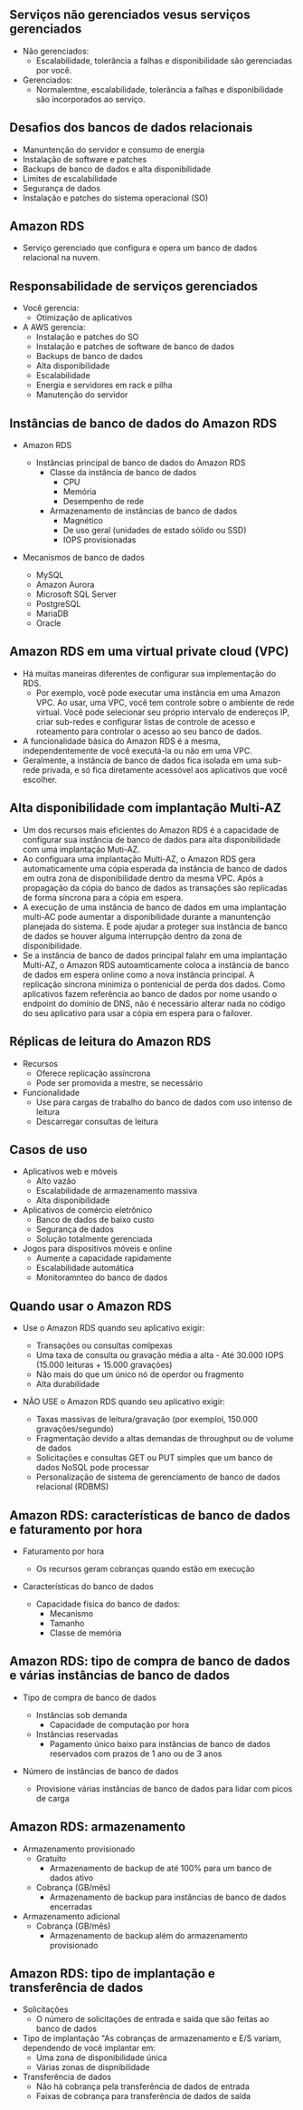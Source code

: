 ## Serviços não gerenciados vesus serviços gerenciados

- Não gerenciados:
    - Escalabilidade, tolerância a falhas e disponibilidade são gerenciadas por você.
- Gerenciados:
    - Normalemtne, escalabilidade, tolerância a falhas e disponibilidade são incorporados ao serviço.

## Desafios dos bancos de dados relacionais

- Manuntenção do servidor e consumo de energia
- Instalação de software e patches
- Backups de banco de dados e alta disponibilidade
- Limites de escalabilidade
- Segurança de dados
- Instalação e patches do sistema operacional (SO)

## Amazon RDS

- Serviço gerenciado que configura e opera um banco de dados relacional na nuvem.

## Responsabilidade de serviços gerenciados

- Você gerencia:
    - Otimização de aplicativos
- A AWS gerencia:
    - Instalação e patches do SO
    - Instalação e patches de software de banco de dados
    - Backups de banco de dados
    - Alta disponibilidade
    - Escalabilidade
    - Energia e servidores em rack e pilha
    - Manutenção do servidor

## Instâncias de banco de dados do Amazon RDS

- Amazon RDS
    - Instâncias principal de banco de dados do Amazon RDS
        - Classe da instância de banco de dados
            - CPU
            - Memória
            - Desempenho de rede
        - Armazenamento de instâncias de banco de dados
            - Magnético
            - De uso geral (unidades de estado sólido ou SSD)
            - IOPS provisionadas

- Mecanismos de banco de dados
    - MySQL
    - Amazon Aurora
    - Microsoft SQL Server
    - PostgreSQL
    - MariaDB
    - Oracle

## Amazon RDS em uma virtual private cloud (VPC)

- Há muitas maneiras diferentes de configurar sua implementação do RDS. 
    - Por exemplo, você pode executar uma instância em uma Amazon VPC. Ao usar, uma VPC, você tem controle sobre o ambiente de rede virtual. Você pode selecionar seu próprio intervalo de endereços IP, criar sub-redes e configurar listas de controle de acesso e roteamento para controlar o acesso ao seu banco de dados.
- A funcionalidade básica do Amazon RDS é a mesma, independentemente de você executá-la ou não em uma VPC.
- Geralmente, a instância de banco de dados fica isolada em uma sub-rede privada, e só fica diretamente acessóvel aos aplicativos que você escolher.

## Alta disponibilidade com implantação Multi-AZ

- Um dos recursos mais eficientes do Amazon RDS é a capacidade de configurar sua instância de banco de dados para alta disponibilidade com uma implantação Muti-AZ. 
- Ao configuara uma implantação Multi-AZ, o Amazon RDS gera automaticamente uma cópia esperada da instância de banco de dados em outra zona de disponibilidade dentro da mesma VPC. Após a propagação da cópia do banco de dados as transações são replicadas de forma síncrona para a cópia em espera. 
- A execução de uma instância de banco de dados em uma implantação multi-AC pode aumentar a disponibilidade durante a manuntenção planejada do sistema. E pode ajudar a proteger sua instância de banco de dados se houver alguma interrupção dentro da zona de disponibilidade.
- Se a instância de banco de dados principal falahr em uma implantação Multi-AZ, o Amazon RDS autoamticamente coloca a instância de banco de dados em espera online como a nova instância principal. A replicação síncrona minimiza o pontenicial de perda dos dados. Como aplicativos fazem referência ao banco de dados por nome usando o endpoint do domínio de DNS, não é necessário alterar nada no código do seu aplicativo para usar a cópia em espera para o failover.

## Réplicas de leitura do Amazon RDS 

- Recursos 
    - Oferece replicação assíncrona 
    - Pode ser promovida a mestre, se necessário
- Funcionalidade
    - Use para cargas de trabalho do banco de dados com uso intenso de leitura
    - Descarregar consultas de leitura

## Casos de uso

- Aplicativos web e móveis
    - Alto vazão
    - Escalabilidade de armazenamento massiva
    - Alta disponibilidade
- Aplicativos de comércio eletrônico
    - Banco de dados de baixo custo
    - Segurança de dados
    - Solução totalmente gerenciada
- Jogos para dispositivos móveis e online 
    - Aumente a capacidade rapidamente
    - Escalabilidade automática
    - Monitoramnteo do banco de dados

## Quando usar o Amazon RDS 

- Use o Amazon RDS quando seu aplicativo exigir:
    - Transações ou consultas comlpexas
    - Uma taxa de consulta ou gravação média a alta - Até 30.000 IOPS (15.000 leituras + 15.000 gravações)
    - Não mais do que um único nó de operdor ou fragmento 
    - Alta durabilidade

- NÃO USE o Amazon RDS quando seu aplicativo exigir:
    - Taxas massivas de leitura/gravação (por exemploi, 150.000 gravações/segundo)
    - Fragmentação devido a altas demandas de throughput ou de volume de dados
    - Solicitações e consultas GET ou PUT simples que um banco de dados NoSQL pode processar
    - Personalização de sistema de gerenciamento de banco de dados relacional (RDBMS)

## Amazon RDS: características de banco de dados e faturamento por hora

- Faturamento por hora 
    - Os recursos geram cobranças quando estão em execução 

- Características do banco de dados
    - Capacidade física do banco de dados:
        - Mecanismo 
        - Tamanho
        - Classe de memória

## Amazon RDS: tipo de compra de banco de dados e várias instâncias de banco de dados

- Tipo de compra de banco de dados
    - Instâncias sob demanda
        - Capacidade de computação por hora
    - Instâncias reservadas
        - Pagamento único baixo para instâncias de banco de dados reservados com prazos de 1 ano ou de 3 anos

- Número de instâncias de banco de dados
    - Provisione várias instâncias de banco de dados para lidar com picos de carga

## Amazon RDS: armazenamento 

- Armazenamento provisionado
    - Gratuito
        - Armazenamento de backup de até 100% para um banco de dados ativo
    - Cobrança (GB/mês)
        - Armazenamento de backup para instâncias de banco de dados encerradas
- Armazenamento adicional 
    - Cobrança (GB/mês)
        - Armazenamento de backup além do armazenamento provisionado
    
## Amazon RDS: tipo de implantação e transferência de dados

- Solicitações 
    - O número de solicitações de entrada e saída que são feitas ao banco de dados
- Tipo de implantação "As cobranças de armazenamento e E/S variam, dependendo de você implantar em: 
    - Uma zona de disponibilidade única
    - Várias zonas de dispnibilidade
- Transferência de dados
    - Não há cobrança pela transferência de dados de entrada
    - Faixas de cobrança para transferência de dados de saída
